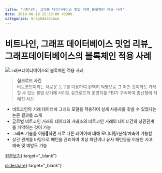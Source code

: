```yaml
---
title: "비트나인, 그래프 데이터베이스 밋업 리뷰_블록체인 적용 사례"
date: 2019-06-18 15:30:00 +0900
categories: Graphdatabase
---
```


# 비트나인, 그래프 데이터베이스 밋업 리뷰_그래프데이터베이스의 블록체인 적용 사례

![그래프데이터베이스의 블록체인 적용 사례](https://t1.daumcdn.net/cfile/tistory/992535415A9DF1F325)

> **실크로드 사건**  
> 비트코인이라는 새로운 도구를 이용하여 완벽히 익명으로 그 어떤 것이라도 거래할 수 있는 불법 상거래 사이트 실크로드의 운영자를 FBI가 구속하여 종신형에 처해진 사건  

- 비트코인의 거래 데이터에 그래프 모델을 적용하여 실제 사용자를 찾을 수 있었다는 논문 결과를 소개
- 글로벌 비트코인 거래의 데이터와 거래소의 비트코인 거래의 데이터간의 상관관계를 파악하는 것이 가능
- 그래프 기술을 이용하면 서로 다른 레이어에 대해 모니터링/분석/예측이 가능함
- 상관 관계를 바탕으로 패턴을 관리하여 이상 패턴이나 유사 패턴등을 이용한 사고 예측 및 예방도 가능

[원문보기](https://bitnine.tistory.com/281){:target="_blank"} 

[slideshare](https://www.slideshare.net/bitnineglobal/graph-database-meetup-in-korea-2-graph-database-usecase){:target="_blank"} 